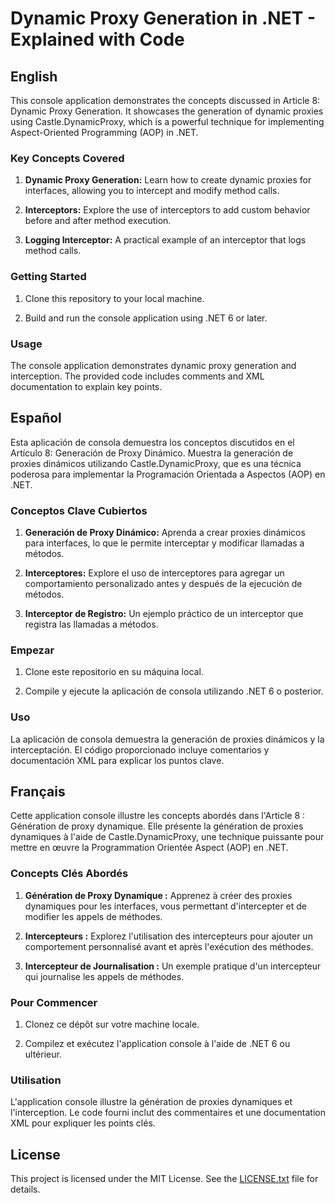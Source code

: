 # Dynamic Proxy Generation in .NET - Explained with Code

## English

This console application demonstrates the concepts discussed in Article 8: Dynamic Proxy Generation. It showcases the generation of dynamic proxies using Castle.DynamicProxy, which is a powerful technique for implementing Aspect-Oriented Programming (AOP) in .NET.

### Key Concepts Covered

1. **Dynamic Proxy Generation:** Learn how to create dynamic proxies for interfaces, allowing you to intercept and modify method calls.

2. **Interceptors:** Explore the use of interceptors to add custom behavior before and after method execution.

3. **Logging Interceptor:** A practical example of an interceptor that logs method calls.

### Getting Started

1. Clone this repository to your local machine.

2. Build and run the console application using .NET 6 or later.

### Usage

The console application demonstrates dynamic proxy generation and interception. The provided code includes comments and XML documentation to explain key points.

## Español

Esta aplicación de consola demuestra los conceptos discutidos en el Artículo 8: Generación de Proxy Dinámico. Muestra la generación de proxies dinámicos utilizando Castle.DynamicProxy, que es una técnica poderosa para implementar la Programación Orientada a Aspectos (AOP) en .NET.

### Conceptos Clave Cubiertos

1. **Generación de Proxy Dinámico:** Aprenda a crear proxies dinámicos para interfaces, lo que le permite interceptar y modificar llamadas a métodos.

2. **Interceptores:** Explore el uso de interceptores para agregar un comportamiento personalizado antes y después de la ejecución de métodos.

3. **Interceptor de Registro:** Un ejemplo práctico de un interceptor que registra las llamadas a métodos.

### Empezar

1. Clone este repositorio en su máquina local.

2. Compile y ejecute la aplicación de consola utilizando .NET 6 o posterior.

### Uso

La aplicación de consola demuestra la generación de proxies dinámicos y la interceptación. El código proporcionado incluye comentarios y documentación XML para explicar los puntos clave.

## Français

Cette application console illustre les concepts abordés dans l'Article 8 : Génération de proxy dynamique. Elle présente la génération de proxies dynamiques à l'aide de Castle.DynamicProxy, une technique puissante pour mettre en œuvre la Programmation Orientée Aspect (AOP) en .NET.

### Concepts Clés Abordés

1. **Génération de Proxy Dynamique :** Apprenez à créer des proxies dynamiques pour les interfaces, vous permettant d'intercepter et de modifier les appels de méthodes.

2. **Intercepteurs :** Explorez l'utilisation des intercepteurs pour ajouter un comportement personnalisé avant et après l'exécution des méthodes.

3. **Intercepteur de Journalisation :** Un exemple pratique d'un intercepteur qui journalise les appels de méthodes.

### Pour Commencer

1. Clonez ce dépôt sur votre machine locale.

2. Compilez et exécutez l'application console à l'aide de .NET 6 ou ultérieur.

### Utilisation

L'application console illustre la génération de proxies dynamiques et l'interception. Le code fourni inclut des commentaires et une documentation XML pour expliquer les points clés.

## License

This project is licensed under the MIT License. See the [LICENSE.txt](LICENSE.txt) file for details.
